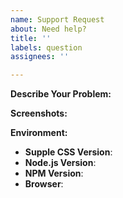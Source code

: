 ```yaml
---
name: Support Request
about: Need help?
title: ''
labels: question
assignees: ''

---
```


<!-- You must use the issue template below when submitting a support request -->

**Describe Your Problem:**
<!-- A clear and concise description of what problem you are trying to solve. -->


**Screenshots:**
<!-- If applicable, add screenshots to help explain your problem. -->

**Environment:**

* **Supple CSS Version**:
* **Node.js Version**: <!-- node -v -->
* **NPM Version**: <!-- npm -v -->
* **Browser**:

<!-- Click the "Preview" tab before you submit to ensure the formatting is correct. -->
